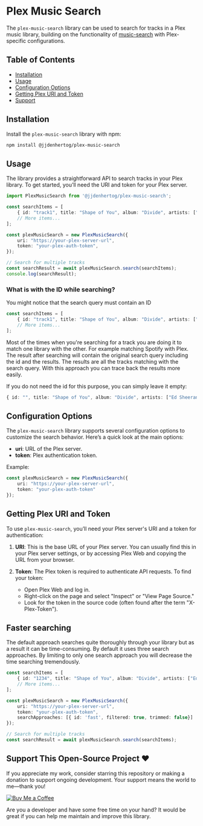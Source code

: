 
# Plex Music Search

The `plex-music-search` library can be used to search for tracks in a Plex music library, building on the functionality of [music-search](https://github.com/jjdenhertog/music-search) with Plex-specific configurations. 

## Table of Contents
- [Installation](#installation)
- [Usage](#usage)
- [Configuration Options](#configuration-options)
- [Getting Plex URI and Token](#getting-plex-uri-and-token)
- [Support](#support)

## Installation

Install the `plex-music-search` library with npm:

```bash
npm install @jjdenhertog/plex-music-search
```

## Usage

The library provides a straightforward API to search tracks in your Plex library. To get started, you’ll need the URI and token for your Plex server.

```typescript
import PlexMusicSearch from '@jjdenhertog/plex-music-search';

const searchItems = [
    { id: "track1", title: "Shape of You", album: "Divide", artists: ["Ed Sheeran"] },
    // More items...
];

const plexMusicSearch = new PlexMusicSearch({
    uri: "https://your-plex-server-url",
    token: "your-plex-auth-token",
});

// Search for multiple tracks
const searchResult = await plexMusicSearch.search(searchItems);
console.log(searchResult);
```

### What is with the ID while searching?

You might notice that the search query must contain an ID
```typescript
const searchItems = [
    { id: "track1", title: "Shape of You", album: "Divide", artists: ["Ed Sheeran"] },
    // More items...
];
```

Most of the times when you're searching for a track you are doing it to match one library with the other. For example matching Spotify with Plex. The result after searching will contain the original search query including the id and the results. The results are all the tracks matching with the search query. With this approach you can trace back the results more easily.

If you do not need the id for this purpose, you can simply leave it empty: 
```typescript
{ id: "", title: "Shape of You", album: "Divide", artists: ["Ed Sheeran"] }
```

## Configuration Options

The `plex-music-search` library supports several configuration options to customize the search behavior. Here’s a quick look at the main options:

- **uri**: URL of the Plex server.
- **token**: Plex authentication token.

Example:

```typescript
const plexMusicSearch = new PlexMusicSearch({
    uri: "https://your-plex-server-url",
    token: "your-plex-auth-token"
});
```

## Getting Plex URI and Token

To use `plex-music-search`, you’ll need your Plex server's URI and a token for authentication:

1. **URI**: This is the base URL of your Plex server. You can usually find this in your Plex server settings, or by accessing Plex Web and copying the URL from your browser.

2. **Token**: The Plex token is required to authenticate API requests. To find your token:
   - Open Plex Web and log in.
   - Right-click on the page and select "Inspect" or "View Page Source."
   - Look for the token in the source code (often found after the term "X-Plex-Token").

## Faster searching

The default approach searches quite thoroughly through your library but as a result it can be time-consuming. By default it uses three search approaches. By limiting to only one search approach you will decrease the time searching tremendously.

```typescript
const searchItems = [
    { id: "1234", title: "Shape of You", album: "Divide", artists: ["Ed Sheeran"] },
    // More items...
];

const plexMusicSearch = new PlexMusicSearch({
    uri: "https://your-plex-server-url",
    token: "your-plex-auth-token",
    searchApproaches: [{ id: 'fast', filtered: true, trimmed: false}]
});

// Search for multiple tracks
const searchResult = await plexMusicSearch.search(searchItems);

```

## Support This Open-Source Project ❤️

If you appreciate my work, consider starring this repository or making a donation to support ongoing development. Your support means the world to me—thank you!

[![Buy Me a Coffee](https://www.buymeacoffee.com/assets/img/custom_images/orange_img.png)](https://www.buymeacoffee.com/jjdenhertog)

Are you a developer and have some free time on your hand? It would be great if you can help me maintain and improve this library.
